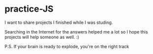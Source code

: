 # practice-JS

I want to share projects I finished while I was studing. 

Searching in the Internet for the answers helped me a lot so I hope this projects will help someone as well. :)


P.S. If your brain is ready to explode, you're on the right track 
